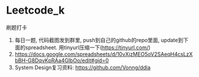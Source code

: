 # Leetcode_k
刷题打卡


1.	每日一题, 代码截图发到群里, push到自己的github的repo里面, update到下面的spreadsheet. 用tinyurl压缩一下(https://tinyurl.com/)
2.	https://docs.google.com/spreadsheets/d/10vXjzMEO5oV2SAeqH4csLzXbBH-G8DqvKpRAa4GIbOo/edit#gid=0
3.  System Design复习资料: https://github.com/Vonng/ddia
